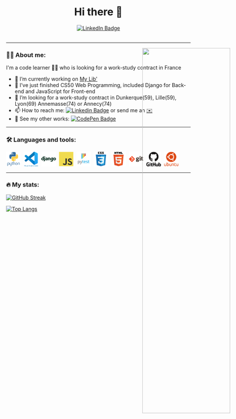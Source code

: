 <div id="header" align="center">
  <h1>Hi there 👋</h1>
  <div id="badges">
    <a href="https://www.linkedin.com/in/sebastien-juste/">
      <img src="https://img.shields.io/badge/LinkedIn-blue?style=for-the-badge&logo=linkedin&logoColor=white" alt="LinkedIn Badge"/>
    </a>
  </div>
  <img src="https://komarev.com/ghpvc/?username=juste-sebastien&style=flat-square&color=blue" alt=""/>
</div>

---

<div id="about_me" align="center">
  <img src="https://media.giphy.com/media/1GEATImIxEXVR79Dhk/giphy.gif" width="50%" height="50%" style="position:absolute" />
</div>

### :man_technologist: About me:

I'm a code learner :student: who is looking for a work-study contract in France 

- 🔭 I’m currently working on [My Lib'](https://github.com/juste-sebastien/my-lib/)
- 🌱 I’ve just finished CS50 Web Programming, included Django for Back-end and JavaScript for Front-end
- 👯 I’m looking for a work-study contract in Dunkerque(59), Lille(59), Lyon(69) Annemasse(74) or Annecy(74)
- 📫 How to reach me: [![Linkedin Badge](https://img.shields.io/badge/-sebj-blue?style=flat&logo=Linkedin&logoColor=white)](https://www.linkedin.com/in/sebastien-juste/) or send me an [:envelope:](mailto:juste.sebastien@proton.me)
- :muscle: See my other works: [![CodePen Badge](https://img.shields.io/badge/-CodePen-informational?style=flat&logo=CodePen&logoColor=white)](https://codepen.io/cabronito)

---

### :hammer_and_wrench: Languages and tools:

<div id="tools_languages">
  <img src="https://github.com/devicons/devicon/blob/master/icons/python/python-original-wordmark.svg" title="Python" alt="Python" width="40" height="40"/>&nbsp;
  <img src="https://github.com/devicons/devicon/blob/master/icons/vscode/vscode-original-wordmark.svg" title="VSCode" alt="VSCode" width="40" height="40"/>&nbsp;
  <img src="https://github.com/devicons/devicon/blob/master/icons/django/django-plain-wordmark.svg" title="Django" alt="Django" width="40" height="40"/>&nbsp;
  <img src="https://github.com/devicons/devicon/blob/master/icons/javascript/javascript-original.svg" title="JavaScript" alt="JavaScript" width="40" height="40"/>&nbsp;
  <img src="https://github.com/devicons/devicon/blob/master/icons/pytest/pytest-original-wordmark.svg" title="PyTest" alt="PyTest" width="40" height="40"/>&nbsp;
  <img src="https://github.com/devicons/devicon/blob/master/icons/css3/css3-original-wordmark.svg" title="CSS" alt="CSS" width="40" height="40"/>&nbsp;
  <img src="https://github.com/devicons/devicon/blob/master/icons/html5/html5-original-wordmark.svg" title="HTML" alt="HTML" width="40" height="40"/>&nbsp;
  <img src="https://github.com/devicons/devicon/blob/master/icons/git/git-original-wordmark.svg" title="Git" alt="Git" width="40" height="40"/>&nbsp;
  <img src="https://github.com/devicons/devicon/blob/master/icons/github/github-original-wordmark.svg" title="GitHub" alt="GitHub" width="40" height="40"/>&nbsp;
  <img src="https://github.com/devicons/devicon/blob/master/icons/ubuntu/ubuntu-plain-wordmark.svg" color="white" title="Ubuntu" alt="Ubuntu" width="40" height="40"/>&nbsp;

---

### :fire: My stats:

[![GitHub Streak](https://github-readme-streak-stats.herokuapp.com?user=juste-sebastien&theme=dark&border_radius=10&locale=en)](https://git.io/streak-stats)


[![Top Langs](https://github-readme-stats.vercel.app/api/top-langs/?username=juste-sebastien&layout=compact&theme=dark)](https://github.com/anuraghazra/github-readme-stats)

